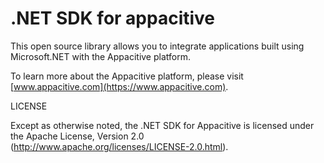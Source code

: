 .NET SDK for appacitive
=====================

This open source library allows you to integrate applications built using Microsoft.NET with the Appacitive platform.

To learn more about the Appacitive platform, please visit [www.appacitive.com](https://www.appacitive.com).

LICENSE

Except as otherwise noted, the .NET SDK for Appacitive is licensed under the Apache License, Version 2.0 (http://www.apache.org/licenses/LICENSE-2.0.html).
